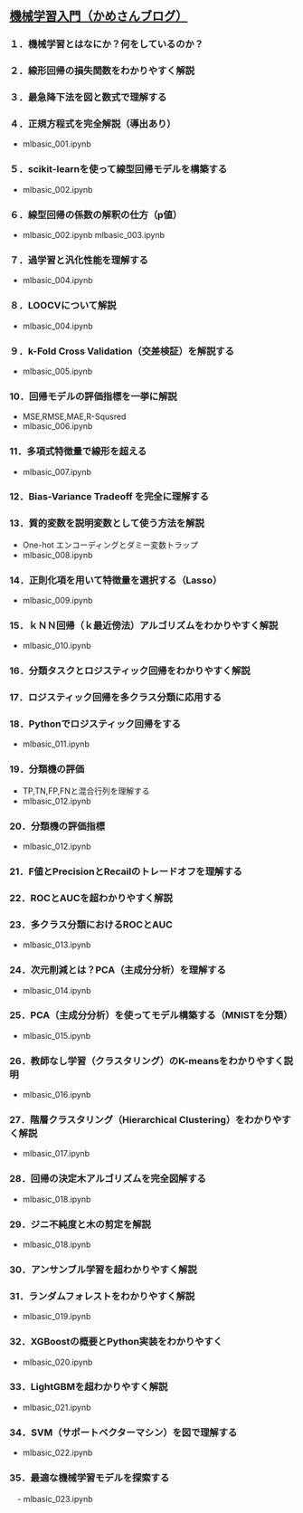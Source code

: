 ## [機械学習入門（かめさんブログ）](https://datawokagaku.com/ml/)

### １．機械学習とはなにか？何をしているのか？
### ２．線形回帰の損失関数をわかりやすく解説
### ３．最急降下法を図と数式で理解する
### ４．正規方程式を完全解説（導出あり）
 - mlbasic_001.ipynb
### ５．scikit-learnを使って線型回帰モデルを構築する
 - mlbasic_002.ipynb
### ６．線型回帰の係数の解釈の仕方（p値）
 - mlbasic_002.ipynb mlbasic_003.ipynb
### ７．過学習と汎化性能を理解する
 - mlbasic_004.ipynb
### ８．LOOCVについて解説
 - mlbasic_004.ipynb
### ９．k-Fold Cross Validation（交差検証）を解説する
 - mlbasic_005.ipynb
### 10．回帰モデルの評価指標を一挙に解説
 - MSE,RMSE,MAE,R-Squsred
 - mlbasic_006.ipynb
### 11．多項式特徴量で線形を超える
 - mlbasic_007.ipynb
### 12．Bias-Variance Tradeoff を完全に理解する
### 13．質的変数を説明変数として使う方法を解説
 - One-hot エンコーディングとダミー変数トラップ
 - mlbasic_008.ipynb
### 14．正則化項を用いて特徴量を選択する（Lasso）
 - mlbasic_009.ipynb
### 15．ｋＮＮ回帰（ｋ最近傍法）アルゴリズムをわかりやすく解説
 - mlbasic_010.ipynb
### 16．分類タスクとロジスティック回帰をわかりやすく解説
### 17．ロジスティック回帰を多クラス分類に応用する
### 18．Pythonでロジスティック回帰をする
 - mlbasic_011.ipynb
### 19．分類機の評価
 - TP,TN,FP,FNと混合行列を理解する
 - mlbasic_012.ipynb
### 20．分類機の評価指標
 - mlbasic_012.ipynb
### 21．F値とPrecisionとRecailのトレードオフを理解する
### 22．ROCとAUCを超わかりやすく解説
### 23．多クラス分類におけるROCとAUC
 - mlbasic_013.ipynb
### 24．次元削減とは？PCA（主成分分析）を理解する
 - mlbasic_014.ipynb
### 25．PCA（主成分分析）を使ってモデル構築する（MNISTを分類）
 - mlbasic_015.ipynb
### 26．教師なし学習（クラスタリング）のK-meansをわかりやすく説明
 - mlbasic_016.ipynb
### 27．階層クラスタリング（Hierarchical Clustering）をわかりやすく解説
 - mlbasic_017.ipynb
### 28．回帰の決定木アルゴリズムを完全図解する
 - mlbasic_018.ipynb
### 29．ジニ不純度と木の剪定を解説
 - mlbasic_018.ipynb
### 30．アンサンブル学習を超わかりやすく解説
### 31．ランダムフォレストをわかりやすく解説
 - mlbasic_019.ipynb
### 32．XGBoostの概要とPython実装をわかりやすく
 - mlbasic_020.ipynb
### 33．LightGBMを超わかりやすく解説
 - mlbasic_021.ipynb
### 34．SVM（サポートベクターマシン）を図で理解する
 - mlbasic_022.ipynb
### 35．最適な機械学習モデルを探索する
　- mlbasic_023.ipynb